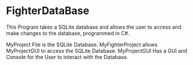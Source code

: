# FighterDataBase

This Program takes a SQLite database and allows the user to access and make changes to the database, programmed in C#.

MyProject File is the SQLite Database.
MyFighterProject allows MyProjectGUI to access the SQLite Database.
MyProjectGUI Has a GUI and Console for the User to interact with the Database.
